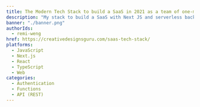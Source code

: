 ```yaml
---
title: The Modern Tech Stack to build a SaaS in 2021 as a team of one-man with Next JS and AWS
description: "My stack to build a SaaS with Next JS and serverless backend. A full-stack react SaaS boilerplate template to kickstart any project."
banner: "./banner.png"
authorIds:
  - remi-weng
href: https://creativedesignsguru.com/saas-tech-stack/
platforms:
  - JavaScript
  - Next.js
  - React
  - TypeScript
  - Web
categories:
  - Authentication
  - Functions
  - API (REST)
---
```

